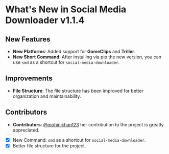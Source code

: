 # What's New in Social Media Downloader v1.1.4

## New Features
- **New Platforms**: Added support for **GameClips** and **Triller**.
- **New Short Command**: After installing via pip the new version, you can use `smd` as a shortcut for `social-media-downloader`.

## Improvements
- **File Structure**: The file structure has been improved for better organization and maintainability.

## Contributors
- **Contributors**: [@mohinikhan123](https://github.com/mohinikhan123) her contribution to the project is greatly appreciated.
- [x] New Command: `smd` as a shortcut for `social-media-downloader`.
- [x] Better file structure for the project.
